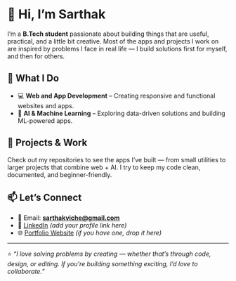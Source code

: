 # 👋 Hi, I’m Sarthak  

I’m a **B.Tech student** passionate about building things that are useful, practical, and a little bit creative. Most of the apps and projects I work on are inspired by problems I face in real life — I build solutions first for myself, and then for others.  

## 🚀 What I Do  
- 💻 **Web and App Development** – Creating responsive and functional websites and apps.  
- 🤖 **AI & Machine Learning** – Exploring data-driven solutions and building ML-powered apps.  

## 📂 Projects & Work  
Check out my repositories to see the apps I’ve built — from small utilities to larger projects that combine web + AI. I try to keep my code clean, documented, and beginner-friendly.  

## 📫 Let’s Connect  
- 📧 Email: **sarthakviche@gmail.com**  
- 💼 [LinkedIn](https://linkedin.com/sarthakviche) *(add your profile link here)*  
- 🌐 [Portfolio Website](https://sarthakviche.carrd.co/) *(if you have one, drop it here)*  

---

⭐️ *“I love solving problems by creating — whether that’s through code, design, or editing. If you’re building something exciting, I’d love to collaborate.”*  


<!---
sarthakviche/sarthakviche is a ✨ special ✨ repository because its `README.md` (this file) appears on your GitHub profile.
You can click the Preview link to take a look at your changes.
--->

